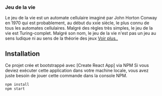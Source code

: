 
### Jeu de la vie
Le jeu de la vie est un automate cellulaire imaginé par John Horton Conway en 1970 qui est probablement, au début du xxie siècle, le plus connu de tous les automates cellulaires. Malgré des règles très simples, le jeu de la vie est Turing-complet.
Malgré son nom, le jeu de la vie n'est pas un jeu au sens ludique ni au sens de la théorie des jeux
<a target="_blank" href="https://fr.wikipedia.org/wiki/Jeu_de_la_vie">Voir plus..</a>

## Installation
Ce  projet  crée et bootstrappé avec [Create React App] via NPM 
Si vous deviez exécuter cette application dans votre machine locale, vous avez juste besoin de jouer cette commande dans la console NPM.
```
npm install
npm start
```
